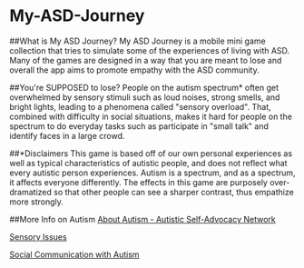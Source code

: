 # My-ASD-Journey

##What is My ASD Journey?
My ASD Journey is a mobile mini game collection that tries to simulate some of the experiences of living with ASD. Many of the games are designed in a way that you are meant to lose and overall the app aims to promote empathy with the ASD community.

##You're SUPPOSED to lose?
People on the autism spectrum* often get overwhelmed by sensory stimuli such as loud noises, strong smells, and bright lights, leading to a phenomena called "sensory overload". That, combined with difficulty in social situations, makes it hard for people on the spectrum to do everyday tasks such as participate in "small talk" and identify faces in a large crowd.

##*Disclaimers
This game is based off of our own personal experiences as well as typical characteristics of autistic people, and does not reflect what every autistic person experiences. Autism is a spectrum, and as a spectrum, it affects everyone differently. The effects in this game are purposely over-dramatized so that other people can see a sharper contrast, thus empathize more strongly.

##More Info on Autism
[About Autism - Autistic Self-Advocacy Network](http://autisticadvocacy.org/home/about-asan/about-autism/)

[Sensory Issues](http://www.interactingwithautism.com/section/understanding/sensory/1)

[Social Communication with Autism](https://www.iidc.indiana.edu//index.php?pageId=Social-Communication-and-Language-Characteristics-Associated-with-High-Functioning-Verbal-Children-and-Adults-with-ASD)
